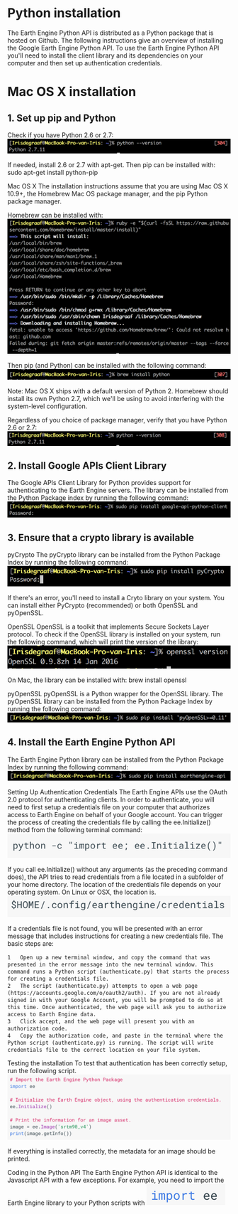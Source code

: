 # Python installation

The Earth Engine Python API is distributed as a Python package that is hosted on Github. The following instructions give an overview of installing the Google Earth Engine Python API. To use the Earth Engine Python API you'll need to install the client library and its dependencies on your computer and then set up authentication credentials.

# Mac OS X installation
## 1. Set up pip and Python

Check if you have Python 2.6 or 2.7:
![Screenshot code](images/01.png)

If needed, install 2.6 or 2.7 with apt-get. Then pip can be installed with:
sudo apt-get install python-pip

Mac OS X
The installation instructions assume that you are using Mac OS X 10.9+, the Homebrew Mac OS package manager, and the pip Python package manager. 

Homebrew can be installed with:
![Screenshot code](images/02.png)

Then pip (and Python) can be installed with the following command:
![Screenshot code](images/03.png)

Note: Mac OS X ships with a default version of Python 2. Homebrew should install its own Python 2.7, which we'll be using to avoid interfering with the system-level configuration.

Regardless of you choice of package manager, verify that you have Python 2.6 or 2.7:
![Screenshot code](images/04.png)

## 2. Install Google APIs Client Library

The Google APIs Client Library for Python provides support for authenticating to the Earth Engine servers. The library can be installed from the Python Package index by running the following command:
![Screenshot code](images/05.png)

## 3. Ensure that a crypto library is available

pyCrypto
The pyCrypto library can be installed from the Python Package Index by running the following command:
![Screenshot code](images/06.png)

If there's an error, you'll need to install a Cryto library on your system. You can install either PyCrypto (recommended) or both OpenSSL and pyOpenSSL.

OpenSSL
OpenSSL is a toolkit that implements Secure Sockets Layer protocol. To check if the OpenSSL library is installed on your system, run the following command, which will print the version of the library:
![Screenshot code](images/07.png)

On Mac, the library can be installed with:
brew install openssl

pyOpenSSL
pyOpenSSL is a Python wrapper for the OpenSSL library. The pyOpenSSL library can be installed from the Python Package Index by running the following command:
![Screenshot code](images/08.png)

## 4. Install the Earth Engine Python API

The Earth Engine Python library can be installed from the Python Package Index by running the following command:
![Screenshot code](images/09.png)

Setting Up Authentication Credentials
The Earth Engine APIs use the OAuth 2.0 protocol for authenticating clients. In order to authenticate, you will need to first setup a credentials file on your computer that authorizes access to Earth Engine on behalf of your Google account. You can trigger the process of creating the credentials file by calling the ee.Initialize() method from the following terminal command:
![Screenshot code](images/10.png)

If you call ee.Initialize() without any arguments (as the preceding command does), the API tries to read credentials from a file located in a subfolder of your home directory. The location of the credentials file depends on your operating system. On Linux or OSX, the location is.
![Screenshot code](images/11.png)

If a credentials file is not found, you will be presented with an error message that includes instructions for creating a new credentials file. The basic steps are:

	1	Open up a new terminal window, and copy the command that was presented in the error message into the new terminal window. This command runs a Python script (authenticate.py) that starts the process for creating a credentials file.
	2	The script (authenticate.py) attempts to open a web page (https://accounts.google.com/o/oauth2/auth). If you are not already signed in with your Google Account, you will be prompted to do so at this time. Once authenticated, the web page will ask you to authorize access to Earth Engine data.
	3	Click accept, and the web page will present you with an authorization code.
	4	Copy the authorization code, and paste in the terminal where the Python script (authenticate.py) is running. The script will write credentials file to the correct location on your file system.

Testing the installation
To test that authentication has been correctly setup, run the following script.
![Screenshot code](images/12.png)

If everything is installed correctly, the metadata for an image should be printed.

Coding in the Python API
The Earth Engine Python API is identical to the Javascript API with a few exceptions. For example, you need to import the Earth Engine library to your Python scripts with
![Screenshot code](images/13.png)

